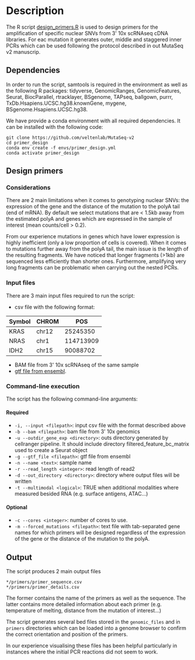 # Description

The R script [design_primers.R](design_primers) is used to design primers for the amplification of specific nuclear SNVs from 3' 10x scRNAseq cDNA libraries. For eac mutation it generates outer, middle and staggered inner PCRs which can be used following the protocol described in out MutaSeq v2 manuscrip.

## Dependencies 

In order to run the script, samtools is required in the environment as well as the following R packages: tidyverse, GenomicRanges, GenomicFeatures, Seurat, BiocParallel, rtracklayer, BSgenome, TAPseq, ballgown, purrr, TxDb.Hsapiens.UCSC.hg38.knownGene, mygene, BSgenome.Hsapiens.UCSC.hg38.

We have provide a conda environment with all required dependencies. It can be installed with the following code:

```
git clone https://github.com/veltenlab/MutaSeq-v2
cd primer_design
conda env create -f envs/primer_design.yml
conda activate primer_design
```

## Design primers

### Considerations

There are 2 main limitations when it comes to genotyping nuclear SNVs: the expression of the gene and the distance of the mutation to the polyA tail (end of mRNA). By default we select mutations that are < 1.5kb away from the estimated polyA and genes which are expressed in the sample of interest (mean counts/cell > 0.2).

From our experience mutations in genes which have lower expression is highly inefficient (only a low proportion of cells is covered). When it comes to mutations further away from the polyA tail, the main issue is the length of the resulting fragments. We have noticed that longer fragments (>1kb) are sequenced less efficiently than shorter ones. Furthermore, amplifying very long fragments can be problematic when carrying out the nested PCRs.

### Input files

There are 3 main input files required to run the script:

* csv file with the following format:

| Symbol      | CHROM  | POS
| ----------- | ------ |-----------
| KRAS        | chr12  | 25245350
| NRAS        | chr1   | 114713909
| IDH2        | chr15  | 90088702

* BAM file from 3' 10x scRNAseq of the same sample
* [gtf file from ensembl](http://ftp.ensembl.org/pub/release-100/gtf/homo_sapiens/Homo_sapiens.GRCh38.100.chr.gtf.gz).

### Command-line execution

The script has the following command-line arguments:

#### Required

* `-i, --input <filepath>`: input csv file with the format described above
* `-b --bam <filepath>`: bam file from 3' 10x genomics
* `-u --outdir_gene_exp <directory>`: outs directory generated by cellranger pipeline. It should include directory filtered_feature_bc_matrix used to create a Seurat object
* `-g --gtf_file <filepath>`: gtf file from ensembl
* `-n --name <text>`: sample name
* `-r --read_length <integer>`: read length of read2 
* `-d --out_directory <directory>`: directory where output files will be written
* `-t --multimodal <logical>`: TRUE when additional modalities where measured besided RNA (e.g. surface antigens, ATAC...)

#### Optional

* `-c --cores <integer>`: number of cores to use. 
* `-m --forced_mutations <filepath>`: text file with tab-separated gene names for which primers will be designed regardless of the expression of the gene or the distance of the mutation to the polyA.

## Output

The script produces 2 main output files

```
*/primers/primer_sequence.csv
*/primers/primer_details.csv
```

The former contains the name of the primers as well as the sequence. The latter contains more detailed information about each primer (e.g. temperature of melting, distance from the mutation of interest...)

The script generates several bed files stored in the `genomic_files` and in `primers` directories which can be loaded into a genome browser to confirm the correct orientation and position of the primers. 

In our experience visualising these files has been helpful particularly in instances where the initial PCR reactions did not seem to work.
